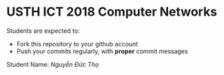 USTH ICT 2018 Computer Networks
=====================================

Students are expected to:
* Fork this repository to your github account
* Push your commits regularly, with **proper** commit messages

Student Name: *Nguyễn Đức Thọ*
